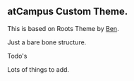 ## atCampus Custom Theme.

This is based on Roots Theme by <a href="https://twitter.com/retlehs">Ben</a>.

Just a bare bone structure. 

Todo's 

Lots of things to add.